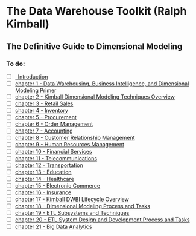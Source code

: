 # The Data Warehouse Toolkit (Ralph Kimball)

## The Definitive Guide to Dimensional Modeling

### To do:
- [ ] [_Introduction](./pdf/_Introduction.pdf)
- [ ] [chapter 1 - Data Warehousing, Business Intelligence, and Dimensional Modeling Primer](./pdf/chapter%201%20-%20Data%20Warehousing%2C%20Business%20Intelligence%2C%20and%20Dimensional%20Modeling%20Primer.pdf)
- [ ] [chapter 2 - Kimball Dimensional Modeling Techniques Overview](./pdf/chapter%202%20-%20Kimball%20Dimensional%20Modeling%20Techniques%20Overview.pdf)
- [ ] [chapter 3 - Retail Sales](./pdf/chapter%203%20-%20Retail%20Sales.pdf)
- [ ] [chapter 4 - Inventory](./pdf/chapter%204%20-%20Inventory.pdf)
- [ ] [chapter 5 - Procurement](./pdf/chapter%205%20-%20Procurement.pdf)
- [ ] [chapter 6 - Order Management](./pdf/chapter%206%20-%20Order%20Management.pdf)
- [ ] [chapter 7 - Accounting](./pdf/chapter%207%20-%20Accounting.pdf)
- [ ] [chapter 8 - Customer Relationship Management](./pdf/chapter%208%20-%20Customer%20Relationship%20Management.pdf)
- [ ] [chapter 9 - Human Resources Management](./pdf/chapter%209%20-%20Human%20Resources%20Management.pdf)
- [ ] [chapter 10 - Financial Services](./pdf/chapter%2010%20-%20Financial%20Services.pdf)
- [ ] [chapter 11 - Telecommunications](./pdf/chapter%2011%20-%20Telecommunications.pdf)
- [ ] [chapter 12 - Transportation](./pdf/chapter%2012%20-%20Transportation.pdf)
- [ ] [chapter 13 - Education](./pdf/chapter%2013%20-%20Education.pdf)
- [ ] [chapter 14 - Healthcare](./pdf/chapter%2014%20-%20Healthcare.pdf)
- [ ] [chapter 15 - Electronic Commerce](./pdf/chapter%2015%20-%20Electronic%20Commerce.pdf)
- [ ] [chapter 16 - Insurance](./pdf/chapter%2016%20-%20Insurance.pdf)
- [ ] [chapter 17 - Kimball DWBI Lifecycle Overview](./pdf/chapter%2017%20-%20Kimball%20DWBI%20Lifecycle%20Overview.pdf)
- [ ] [chapter 18 - Dimensional Modeling Process and Tasks](./pdf/chapter%2018%20-%20Dimensional%20Modeling%20Process%20and%20Tasks.pdf)
- [ ] [chapter 19 - ETL Subsystems and Techniques](./pdf/chapter%2019%20-%20ETL%20Subsystems%20and%20Techniques.pdf)
- [ ] [chapter 20 - ETL System Design and Development Process and Tasks](./pdf/chapter%2020%20-%20ETL%20System%20Design%20and%20Development%20Process%20and%20Tasks.pdf)
- [ ] [chapter 21 - Big Data Analytics](./pdf/chapter%2021%20-%20Big%20Data%20Analytics.pdf)
